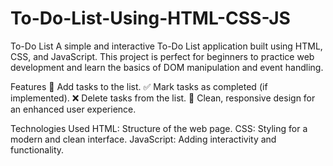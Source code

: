 # To-Do-List-Using-HTML-CSS-JS


To-Do List
A simple and interactive To-Do List application built using HTML, CSS, and JavaScript. This project is perfect for beginners to practice web development and learn the basics of DOM manipulation and event handling.

Features
📝 Add tasks to the list.
✅ Mark tasks as completed (if implemented).
❌ Delete tasks from the list.
💾 Clean, responsive design for an enhanced user experience.



Technologies Used
HTML: Structure of the web page.
CSS: Styling for a modern and clean interface.
JavaScript: Adding interactivity and functionality.